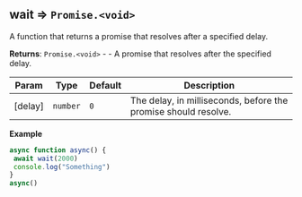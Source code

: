 <a name="module_wait"></a>

## wait ⇒ <code>Promise.&lt;void&gt;</code>
A function that returns a promise that resolves after a specified delay.

**Returns**: <code>Promise.&lt;void&gt;</code> - - A promise that resolves after the specified delay.  

| Param | Type | Default | Description |
| --- | --- | --- | --- |
| [delay] | <code>number</code> | <code>0</code> | The delay, in milliseconds, before the promise should resolve. |

**Example**  
```js
async function async() { await wait(2000) console.log("Something")}async()
```
